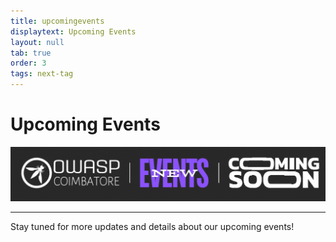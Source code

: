 ```yaml
---
title: upcomingevents
displaytext: Upcoming Events
layout: null
tab: true
order: 3
tags: next-tag
---
```


# Upcoming Events

![Coming Soon](assets/images/coming_soon_.gif)

---

Stay tuned for more updates and details about our upcoming events!
